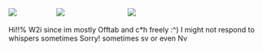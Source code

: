 ![](https://file.garden/ZdF6HcRP03Bv1I7q/IMG_1931.gif)　　 　　　  ![](https://file.garden/ZdF6HcRP03Bv1I7q/IMG_1930.gif)　　 　　　 　　　  ![](https://file.garden/ZdF6HcRP03Bv1I7q/IMG_1929.gif)

Hi!!% W2i since im mostly Offtab and c*h freely :^) I might not respond to whispers sometimes Sorry! sometimes sv or even Nv 
